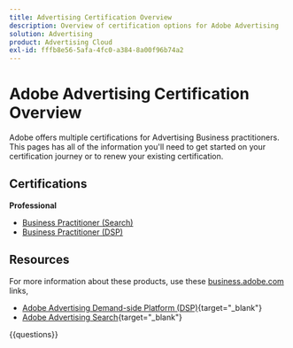 ```yaml
---
title: Advertising Certification Overview
description: Overview of certification options for Adobe Advertising
solution: Advertising
product: Advertising Cloud
exl-id: fffb8e56-5afa-4fc0-a384-8a00f96b74a2
---
```

# Adobe Advertising Certification Overview

Adobe offers multiple certifications for Advertising Business practitioners.  This pages has all of the information you'll need to get started on your certification journey or to renew your existing certification.

## Certifications

**Professional**

* [Business Practitioner (Search)](https://certification.adobe.com/certification/advertising-search-business-practitioner-professional) <!--AD0-E501-->
* [Business Practitioner (DSP)](https://certification.adobe.com/certification/advertising-dsp-business-practitioner-professional) <!--AD0-E502-->

## Resources

For more information about these products, use these [business.adobe.com](https://business.adobe.com/) links,

* [Adobe Advertising Demand-side Platform (DSP)](https://business.adobe.com/products/advertising/demand-side-platform.html){target="_blank"}
* [Adobe Advertising Search](https://business.adobe.com/products/advertising/search-marketing-management.html){target="_blank"}

{{questions}}

